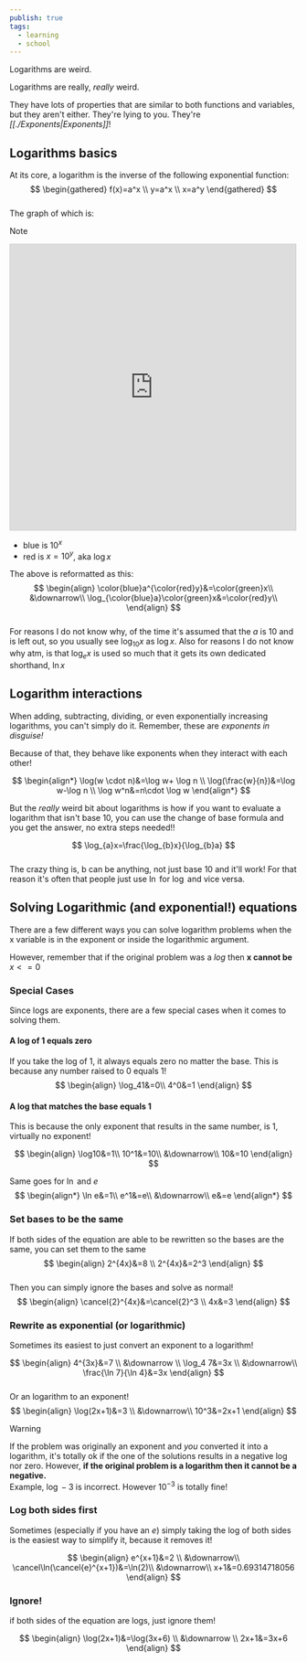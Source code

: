 ```yaml
---
publish: true
tags:
  - learning
  - school
---
```

Logarithms are weird.  
  
Logarithms are really, *really* weird.   
  
They have lots of properties that are similar to both functions and variables, but they aren't either. They're lying to you. They're *[[./Exponents|Exponents]]*!  
  
## Logarithms basics   
At its core, a logarithm is the inverse of the following exponential function:  
$$  
\begin{gathered}  
f(x)=a^x \\  
y=a^x \\  
x=a^y  
\end{gathered}  
$$  
The graph of which is:  
> [!note]  
> <iframe src="https://www.desmos.com/calculator/jwzxfnfmrl?embed" width="500" height="500" style="border: 1px solid #ccc" frameborder=0></iframe>  
>   
> - blue is $10^x$  
> - red is $x=10^y$, aka $\log x$  
  
The above is reformatted as this:  
$$  
\begin{align}  
\color{blue}a^{\color{red}y}&=\color{green}x\\  
&\downarrow\\  
\log_{\color{blue}a}\color{green}x&=\color{red}y\\  
\end{align}  
$$  
For reasons I do not know why, of the time it's assumed that the $a$ is 10 and is left out, so you usually see $\log_{10}x$ as $\log x$. Also for reasons I do not know why atm, is that $\log_{e}x$ is used so much that it gets its own dedicated shorthand, $\ln x$  
  
## Logarithm interactions  
When adding, subtracting, dividing, or even exponentially increasing logarithms, you can't simply do it. Remember, these are *exponents in disguise!*  
  
Because of that, they behave like exponents when they interact with each other!  
  
$$  
\begin{align*}  
\log(w \cdot n)&=\log w+ \log n \\  
\log(\frac{w}{n})&=\log w-\log n \\  
\log w^n&=n\cdot \log w  
\end{align*}  
$$  
  
But the *really* weird bit about logarithms is how if you want to evaluate a logarithm that isn't base 10, you can use the change of base formula and you get the answer, no extra steps needed!!  
  
$$  
\log_{a}x=\frac{\log_{b}x}{\log_{b}a}  
$$  
The crazy thing is, b can be anything, not just base 10 and it'll work! For that reason it's often that people just use $\ln$ for $\log$ and vice versa.  
  
## Solving Logarithmic (and exponential!) equations  
  
There are a few different ways you can solve logarithm problems when the x variable is in the exponent or inside the logarithmic argument.  
  
However, remember that if the original problem was a $log$ then **x cannot be** $x <= 0$  
  
### Special Cases  
Since logs are exponents, there are a few special cases when it comes to solving them.  
  
#### A log of 1 equals zero  
If you take the log of 1, it always equals zero no matter the base. This is because any number raised to 0 equals 1!  
$$  
\begin{align}  
\log_41&=0\\  
4^0&=1  
\end{align}  
$$  
#### A log that matches the base equals 1  
This is because the only exponent that results in the same number, is 1, virtually no exponent!  
  
$$  
\begin{align}  
\log10&=1\\  
10^1&=10\\  
&\downarrow\\  
10&=10  
\end{align}  
$$  
  
Same goes for $\ln$ and $e$  
$$  
\begin{align*}  
\ln e&=1\\  
e^1&=e\\  
&\downarrow\\  
e&=e  
\end{align*}  
$$  
  
### Set bases to be the same  
If both sides of the equation are able to be rewritten so the bases are the same, you can set them to the same  
$$  
\begin{align}  
2^{4x}&=8 \\  
2^{4x}&=2^3  
\end{align}  
$$  
Then you can simply ignore the bases and solve as normal!  
$$  
\begin{align}  
\cancel{2}^{4x}&=\cancel{2}^3 \\  
4x&=3  
\end{align}  
$$  
### Rewrite as exponential (or logarithmic)  
Sometimes its easiest to just convert an exponent to a logarithm!  
  
$$  
\begin{align}  
4^{3x}&=7 \\  
&\downarrow \\  
\log_4 7&=3x \\  
&\downarrow\\  
\frac{\ln 7}{\ln 4}&=3x  
\end{align}  
$$  
Or an logarithm to an exponent!  
$$  
\begin{align}  
\log(2x+1)&=3 \\  
&\downarrow\\  
10^3&=2x+1  
\end{align}  
$$  
> [!warning]   
> If the problem was originally an exponent and *you* converted it into a logarithm, it's totally ok if the one of the solutions results in a negative log nor zero. However, **if the original problem is a logarithm then it cannot be a negative.**  
> Example, $\log -3$ is incorrect. However $10^{-3}$ is totally fine!   
### Log both sides first  
Sometimes (especially if you have an $e$) simply taking the log of both sides is the easiest way to simplify it, because it removes it!  
  
$$  
\begin{align}  
e^{x+1}&=2 \\  
&\downarrow\\  
\cancel\ln(\cancel{e}^{x+1})&=\ln(2)\\  
&\downarrow\\  
x+1&=0.69314718056  
\end{align}  
$$  
### Ignore!  
if both sides of the equation are logs, just ignore them!  
  
$$  
\begin{align}  
\log(2x+1)&=\log(3x+6) \\  
&\downarrow \\  
2x+1&=3x+6  
\end{align}  
$$  
  

